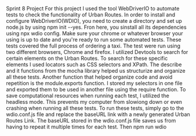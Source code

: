 Sprint 8 Project
For this project I used the tool WebDriverIO to automate tests to check the functionality of Urban Routes.
In order to install and configure WebDriverIO(WDIO), you need to create a directory and set up node.js by using npm init --yes. Fron here, you sinstall all its dependencies using npx wdio config. Make sure your chrome or whatever browser your using is up to date and you're ready to run some automated tests.
These tests covered the full process of ordering a taxi. The test were run using two different browsers, Chrome and firefox. 
I utilized Devtools to search for certain elements on the Urban Routes. To search for these specific elements I used locators such as CSS selectors and XPath. 
The describe and it functions from the mocha library helped us structurize and organize all these tests. Another function that helped organize code and avoid repetition is the module.exports function. 
I stored my selectors in one file and exported them to be used in another file using the require function. 
To save computational resources when running each test, I utilized the headless mode. This prevents my computer from slowiong down or even crashing when running all these tests.
To run these tests, simply go to the wdio.conf.js file and replace the baseURL link with a newly generated Urban Routes Link. The baseURL stored in the wdio.conf.js file saves us from having to repeat it multiple times for each test. Then npm run wdio